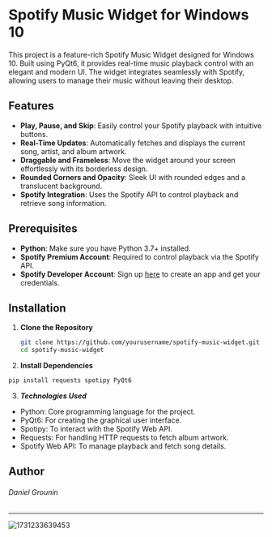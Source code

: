 # Spotify Music Widget for Windows 10

This project is a feature-rich Spotify Music Widget designed for Windows 10. Built using PyQt6, it provides real-time music playback control with an elegant and modern UI. The widget integrates seamlessly with Spotify, allowing users to manage their music without leaving their desktop.

## Features
- **Play, Pause, and Skip**: Easily control your Spotify playback with intuitive buttons.
- **Real-Time Updates**: Automatically fetches and displays the current song, artist, and album artwork.
- **Draggable and Frameless**: Move the widget around your screen effortlessly with its borderless design.
- **Rounded Corners and Opacity**: Sleek UI with rounded edges and a translucent background.
- **Spotify Integration**: Uses the Spotify API to control playback and retrieve song information.

## Prerequisites
- **Python**: Make sure you have Python 3.7+ installed.
- **Spotify Premium Account**: Required to control playback via the Spotify API.
- **Spotify Developer Account**: Sign up [here](https://developer.spotify.com) to create an app and get your credentials.

## Installation
1. **Clone the Repository**
   ```bash
   git clone https://github.com/yourusername/spotify-music-widget.git
   cd spotify-music-widget
2. **Install Dependencies**
  ```bash
  pip install requests spotipy PyQt6
  ```

 3. _**Technologies Used**_
 - Python: Core programming language for the project.
 - PyQt6: For creating the graphical user interface.
 - Spotipy: To interact with the Spotify Web API.
 - Requests: For handling HTTP requests to fetch album artwork.
 - Spotify Web API: To manage playback and fetch song details.

## Author
###### Daniel Grounin

---

![1731233639453](https://github.com/user-attachments/assets/21ec9399-2954-4d75-95bd-ea40dcf65040)
